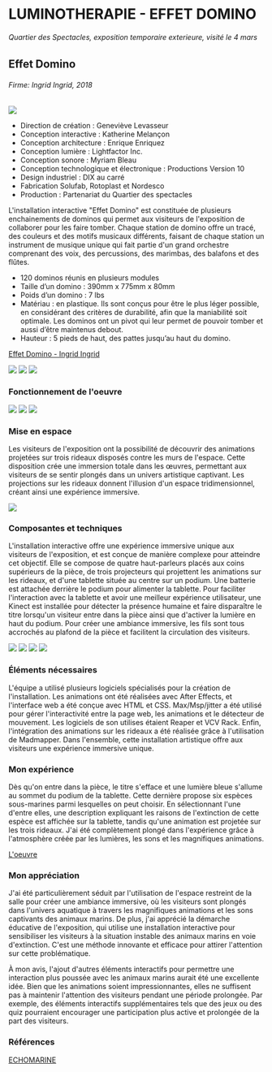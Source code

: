 # LUMINOTHERAPIE - EFFET DOMINO
###### Quartier des Spectacles, exposition temporaire exterieure, visité le 4 mars
## Effet Domino
###### Firme: Ingrid Ingrid, 2018

<img src="medias/echomarine/affiche.png">

- Direction de création : Geneviève Levasseur
- Conception interactive : Katherine Melançon
- Conception architecture : Enrique Enriquez
- Conception lumière : Lightfactor Inc.
- Conception sonore : Myriam Bleau
- Conception technologique et électronique : Productions Version 10
- Design industriel : DIX au carré
- Fabrication Solufab, Rotoplast et Nordesco
- Production : Partenariat du Quartier des spectacles

L'installation interactive "Effet Domino" est constituée de plusieurs enchainements de dominos qui permet aux visiteurs de l'exposition de collaborer pour les faire tomber. Chaque station de domino offre un tracé, des couleurs et des motifs musicaux différents, faisant de chaque station un instrument de musique unique qui fait partie d'un grand orchestre comprenant des voix, des percussions, des marimbas, des balafons et des flûtes.
- 120 dominos réunis en plusieurs modules
- Taille d’un domino : 390mm x 775mm x 80mm
- Poids d’un domino : 7 lbs
- Matériau : en plastique. Ils sont conçus pour être le plus léger possible, en considérant des critères de durabilité, afin que la maniabilité soit optimale. Les dominos ont un pivot qui leur permet de pouvoir tomber et aussi d’être maintenus debout.
- Hauteur : 5 pieds de haut, des pattes jusqu’au haut du domino.

[Effet Domino - Ingrid Ingrid](http://ingrid-ingrid.com/fr_effetdomino)

<img src="medias/echomarine/moi_affiche.png">
<img src="medias/echomarine/titre.png">
<img src="medias/echomarine/installation.png">

### Fonctionnement de l'oeuvre



<img src="medias/echomarine/tablette.png">
<img src="medias/echomarine/requin_description.png">
<img src="medias/echomarine/baleine.png">

### Mise en espace

Les visiteurs de l'exposition ont la possibilité de découvrir des animations projetées sur trois rideaux disposés contre les murs de l'espace. Cette disposition crée une immersion totale dans les œuvres, permettant aux visiteurs de se sentir plongés dans un univers artistique captivant. Les projections sur les rideaux donnent l'illusion d'un espace tridimensionnel, créant ainsi une expérience immersive.

<img src="medias/echomarine/plantation.png">

### Composantes et techniques

L'installation interactive offre une expérience immersive unique aux visiteurs de l'exposition, et est conçue de manière complexe pour atteindre cet objectif. Elle se compose de quatre haut-parleurs placés aux coins supérieurs de la pièce, de trois projecteurs qui projettent les animations sur les rideaux, et d'une tablette située au centre sur un podium. Une batterie est attachée derrière le podium pour alimenter la tablette. Pour faciliter l'interaction avec la tablette et avoir une meilleur expérience utilisateur, une Kinect est installée pour détecter la présence humaine et faire disparaître le titre lorsqu'un visiteur entre dans la pièce ainsi que d'activer la lumière en haut du podium. Pour créer une ambiance immersive, les fils sont tous accrochés au plafond de la pièce et facilitent la circulation des visiteurs.

<img src="medias/echomarine/haut_parleur.png">
<img src="medias/echomarine/lumiere_projecteur.png">
<img src="medias/echomarine/battery.png">
<img src="medias/echomarine/kinect.png">


### Éléments nécessaires

L'équipe a utilisé plusieurs logiciels spécialisés pour la création de l'installation. Les animations ont été réalisées avec After Effects, et l'interface web a été conçue avec HTML et CSS. Max/Msp/jitter a été utilisé pour gérer l'interactivité entre la page web, les animations et le détecteur de mouvement. Les logiciels de son utilises étaient Reaper et VCV Rack. Enfin, l'intégration des animations sur les rideaux a été réalisée grâce à l'utilisation de Madmapper. Dans l'ensemble, cette installation artistique offre aux visiteurs une expérience immersive unique.

### Mon expérience

Dès qu'on entre dans la pièce, le titre s'efface et une lumière bleue s'allume au sommet du podium de la tablette. Cette dernière propose six espèces sous-marines parmi lesquelles on peut choisir. En sélectionnant l'une d'entre elles, une description expliquant les raisons de l'extinction de cette espèce est affichée sur la tablette, tandis qu'une animation est projetée sur les trois rideaux. J'ai été complètement plongé dans l'expérience grâce à l'atmosphère créée par les lumières, les sons et les magnifiques animations.

[L'oeuvre](https://youtube.com/shorts/IJBUdh2NaFw?feature=share)

### Mon appréciation

J'ai été particulièrement séduit par l'utilisation de l'espace restreint de la salle pour créer une ambiance immersive, où les visiteurs sont plongés dans l'univers aquatique à travers les magnifiques animations et les sons captivants des animaux marins. De plus, j'ai apprécié la démarche éducative de l'exposition, qui utilise une installation interactive pour sensibiliser les visiteurs à la situation instable des animaux marins en voie d'extinction. C'est une méthode innovante et efficace pour attirer l'attention sur cette problématique.

À mon avis, l'ajout d'autres éléments interactifs pour permettre une interaction plus poussée avec les animaux marins aurait été une excellente idée. Bien que les animations soient impressionnantes, elles ne suffisent pas à maintenir l'attention des visiteurs pendant une période prolongée. Par exemple, des éléments interactifs supplémentaires tels que des jeux ou des quiz pourraient encourager une participation plus active et prolongée de la part des visiteurs.

### Références

[ECHOMARINE](https://tim-montmorency.com/2023/projets/Echomarine/docs/web/index.html)

